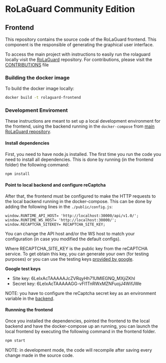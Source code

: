 # RoLaGuard Community Edition

## Frontend

This repository contains the source code of the RoLaGuard frontend. This component is the responsible of generating the graphical user interface.

To access the main project with instructions to easily run the rolaguard locally visit the [RoLaGuard](https://github.com/Argeniss-Software/rolaguard) repository. For contributions, please visit the [CONTRIBUTIONS](https://github.com/Argeniss-Software/rolaguard/blob/master/CONTRIBUTIONS.md) file

### Building the docker image

To build the docker image locally:

```bash
docker build -t rolaguard-frontend
```

### Development Enviroment
These instructions are meant to set up a local development environment for the frontend, using the backend running in the `docker-compose` from [main RoLaGuard repository](https://github.com/Argeniss-Software/rolaguard).

#### Install dependencies
First, you need to have node.js installed. The first time you run the code you need to install all dependencies. This is done by running (in the frontend folder) the following command:
```bash
npm install
```

#### Point to local backend and configure reCaptcha
After that, the frontend must be configured to make the HTTP requests to the local backend running in the docker-compose. This can be done by adding the following lines in the `./public/config.js`:

```
window.RUNTIME_API_HOST= 'http://localhost:30000/api/v1.0/';
window.RUNTIME_WS_HOST= 'http://localhost:30000/';
window.RECAPTCHA_SITEKEY= RECAPTCHA_SITE_KEY;
```
You can change the API host and/or the WS host to match your configuration (in case you modified the default configs).

Where RECAPTCHA_SITE_KEY is the public key from the reCAPTCHA service. To get obtain this key, you can generate your own (for testing purposes) or you can use the testing keys [provided by google](https://developers.google.com/recaptcha/docs/faq#id-like-to-run-automated-tests-with-recaptcha.-what-should-i-do).

**Google test keys**
- Site key: 6LeIxAcTAAAAAJcZVRqyHh71UMIEGNQ_MXjiZKhI
- Secret key: 6LeIxAcTAAAAAGG-vFI1TnRWxMZNFuojJ4WifJWe

NOTE: you have to configure the reCaptcha secret key as an environment variable in the [backend](https://github.com/Argeniss-Software/rolaguard/blob/master/config/backend.env).

#### Runnning the frontend
Once you installed the dependencies, pointed the frontend to the local backend and have the docker-compose up an running, you can launch the local frontend by executing the following command in the frontend folder.
```bash
npm start
```

NOTE: in development mode, the code will recompile after saving every change made in the source code.

